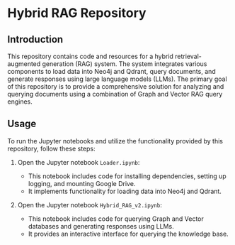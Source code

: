 # Hybrid RAG Repository

## Introduction

This repository contains code and resources for a hybrid retrieval-augmented generation (RAG) system. The system integrates various components to load data into Neo4j and Qdrant, query documents, and generate responses using large language models (LLMs). The primary goal of this repository is to provide a comprehensive solution for analyzing and querying documents using a combination of Graph and Vector RAG query engines.

## Usage

To run the Jupyter notebooks and utilize the functionality provided by this repository, follow these steps:

1. Open the Jupyter notebook `Loader.ipynb`:
   - This notebook includes code for installing dependencies, setting up logging, and mounting Google Drive.
   - It implements functionality for loading data into Neo4j and Qdrant.

2. Open the Jupyter notebook `Hybrid_RAG_v2.ipynb`:
   - This notebook includes code for querying Graph and Vector databases and generating responses using LLMs.
   - It provides an interactive interface for querying the knowledge base.

